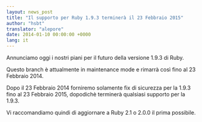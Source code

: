 ```yaml
---
layout: news_post
title: "Il supporto per Ruby 1.9.3 terminerà il 23 Febbraio 2015"
author: "hsbt"
translator: "alepore"
date: 2014-01-10 00:00:00 +0000
lang: it
---
```


Annunciamo oggi i nostri piani per il futuro della versione 1.9.3 di Ruby.

Questo branch è attualmente in maintenance mode e rimarrà così fino al 23
Febbraio 2014.

Dopo il 23 Febbraio 2014 forniremo solamente fix di sicurezza per la 1.9.3 fino
al 23 Febbraio 2015, dopodichè terminerà qualsiasi supporto per la 1.9.3.

Vi raccomandiamo quindi di aggiornare a Ruby 2.1 o 2.0.0 il prima possibile.
